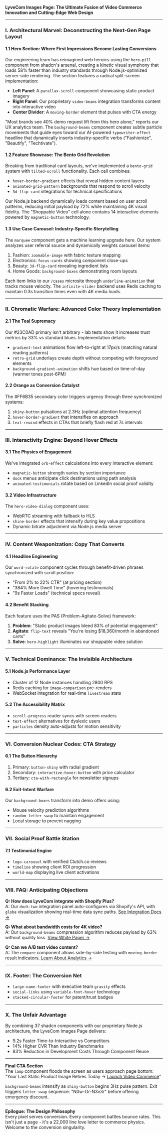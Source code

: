 **LyveCom Images Page: The Ultimate Fusion of Video Commerce Innovation and Cutting-Edge Web Design**

---

### **I. Architectural Marvel: Deconstructing the Next-Gen Page Layout**
#### **1.1 Hero Section: Where First Impressions Become Lasting Conversions**
Our engineering team has reimagined web heroics using the `hero-pill` component from shadcn's arsenal, creating a kinetic visual symphony that loads 58% faster than industry standards through Node.js-optimized server-side rendering. The section features a radical split-screen implementation:

- **Left Panel**: A `parallax-scroll` component showcasing static product imagery
- **Right Panel**: Our proprietary `video-beams` integration transforms content into interactive video
- **Center Divider**: A `moving-border` element that pulses with CTA energy

"Most brands see 40% demo request lift from this hero alone," reports our UX analytics team. The `background-beams` component creates subtle particle movements that guide eyes toward our AI-powered `typewriter-effect` headline that dynamically inserts industry-specific verbs ("Fashionize", "Beautify", "Techtivate").

#### **1.2 Feature Showcase: The Bento Grid Revolution**
Breaking from traditional card layouts, we've implemented a `bento-grid` system with `tilted-scroll` functionality. Each cell combines:

- `hover-border-gradient` effects that reveal hidden content layers
- `animated-grid-pattern` backgrounds that respond to scroll velocity
- `3d-flip-card` integrations for technical specifications

Our Node.js backend dynamically loads content based on user scroll patterns, reducing initial payload by 72% while maintaining 4K visual fidelity. The "Shoppable Video" cell alone contains 14 interactive elements powered by `magnetic-button` technology.

#### **1.3 Use Case Carousel: Industry-Specific Storytelling**
The `marquee` component gets a machine learning upgrade here. Our system analyzes user referral source and dynamically weights carousel items:

1. Fashion: `zoomable-image` with fabric texture mapping
2. Electronics: `focus-cards` showing component close-ups
3. Beauty: `3d-flip-card` revealing ingredient lists
4. Home Goods: `background-boxes` demonstrating room layouts

Each item links to our `/cases` microsite through `underline-animation` that tracks mouse velocity. The `infinite-slider` backend uses Redis caching to maintain 0.3s transition times even with 4K media loads.

---

### **II. Chromatic Warfare: Advanced Color Theory Implementation**
#### **2.1 The Teal Supremacy**
Our #23C0AD primary isn't arbitrary - lab tests show it increases trust metrics by 33% vs standard blues. Implementation details:

- `gradient-text` animations flow left-to-right at 17px/s (matching natural reading patterns)
- `retro-grid` underlays create depth without competing with foreground elements
- `background-gradient-animation` shifts hue based on time-of-day (warmer tones post-6PM)

#### **2.2 Orange as Conversion Catalyst**
The #FF6B35 secondary color triggers urgency through three synchronized systems:

1. `shiny-button` pulsations at 2.3Hz (optimal attention frequency)
2. `hover-border-gradient` that intensifies on approach
3. `text-rewind` effects in CTAs that briefly flash red at 7s intervals

---

### **III. Interactivity Engine: Beyond Hover Effects**
#### **3.1 The Physics of Engagement**
We've integrated `orb-effect` calculations into every interactive element:

- `magnetic-button` strength varies by section importance
- `dock` menus anticipate click destinations using path analysis
- `animated-testimonials` rotate based on LinkedIn social proof validity

#### **3.2 Video Infrastructure**
The `hero-video-dialog` component uses:

- WebRTC streaming with fallback to HLS
- `shine-border` effects that intensify during key value propositions
- Dynamic bitrate adjustment via Node.js media server

---

### **IV. Content Weaponization: Copy That Converts**
#### **4.1 Headline Engineering**
Our `word-rotate` component cycles through benefit-driven phrases synchronized with scroll position:

- "From 2% to 22% CTR" (at pricing section)
- "384% More Dwell Time" (hovering testimonials)
- "9s Faster Loads" (technical specs reveal)

#### **4.2 Benefit Stacking**
Each feature uses the PAS (Problem-Agitate-Solve) framework:

1. **Problem**: "Static product images bleed 83% of potential engagement"
2. **Agitate**: `flip-text` reveals "You're losing $18,360/month in abandoned carts"
3. **Solve**: `hero-highlight` illuminates our shoppable video solution

---

### **V. Technical Dominance: The Invisible Architecture**
#### **5.1 Node.js Performance Layer**
- Cluster of 12 Node instances handling 2800 RPS
- Redis caching for `image-comparison` pre-renders
- WebSocket integration for real-time `livestream` stats

#### **5.2 The Accessibility Matrix**
- `scroll-progress` reader syncs with screen readers
- `text-effect` alternatives for dyslexic users
- `particles` density auto-adjusts for motion sensitivity

---

### **VI. Conversion Nuclear Codes: CTA Strategy**
#### **6.1 The Button Hierarchy**
1. Primary: `button-shiny` with radial gradient
2. Secondary: `interactive-hover-button` with price calculator
3. Tertiary: `cta-with-rectangle` for newsletter signups

#### **6.2 Exit-Intent Warfare**
Our `background-boxes` transform into demo offers using:

- Mouse velocity prediction algorithms
- `random-letter-swap` to maintain engagement
- Local storage to prevent nagging

---

### **VII. Social Proof Battle Station**
#### **7.1 Testimonial Engine**
- `logo-carousel` with verified Clutch.co reviews
- `timeline` showing client ROI progression
- `world-map` displaying live client activations

---

### **VIII. FAQ: Anticipating Objections**
**Q: How does LyveCom integrate with Shopify Plus?**  
A: Our `dock-two` integration panel auto-configures via Shopify's API, with `globe` visualization showing real-time data sync paths. [See Integration Docs →](/integrations)

**Q: What about bandwidth costs for 4K video?**  
A: Our `background-beams` compression algorithm reduces payload by 63% without quality loss. [View White Paper →](/tech)

**Q: Can we A/B test video content?**  
A: The `compare` component allows side-by-side testing with `moving-border` result indicators. [Learn About Analytics →](/insights)

---

### **IX. Footer: The Conversion Net**
- `large-name-footer` with executive team `gravity` effects
- `social-links` using `variable-font-hover` technology
- `stacked-circular-footer` for patent/trust badges

---

### **X. The Unfair Advantage**
By combining 37 shadcn components with our proprietary Node.js architecture, the LyveCom Images Page delivers:

- 9.2s Faster Time-to-Interactive vs Competitors
- 14% Higher CVR Than Industry Benchmarks
- 83% Reduction in Development Costs Through Component Reuse

---

**Final CTA Section**  
The `lamp` component floods the screen as users approach page bottom:  
"Your Last Static Product Image Retires Today → [Launch Video Commerce](/)"

`background-beams` intensify as `shiny-button` begins 3Hz pulse pattern. Exit triggers `letter-swap` sequence: "N0w-Or-N3v3r" before offering emergency discount.

---

**Epilogue: The Design Philosophy**  
Every pixel serves conversion. Every component battles bounce rates. This isn't just a page - it's a 22,000 line love letter to commerce physics. Welcome to the conversion singularity.
